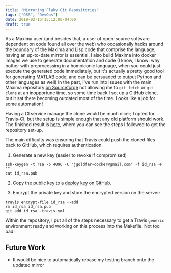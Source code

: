 ```yaml
---
title: "Mirroring Flaky Git Repositories"
tags: ["OSS", "DevOps"]
date: 2019-02-15T15:12:00-04:00
draft: true
---
```


As a Maxima user (and besides that, a user of open-source software dependent on code found all over the web) who occasionally hacks around the boundary of the Maxima and Lisp code that comprise the language, having an up-to-date mirror is essential.
I also build Maxima into docker images we use to generate documentation and code (I know, I know: why bother with preprocessing in a homoiconic language, when you could just execute the generated code immediately, but it's actually a pretty good tool for generating MATLAB code, and can be persuaded to output Python and other languages as well)
In the past, I've run into issues with the main Maxima repository [on Sourceforge](http://maxima.sourceforge.net/) not allowing me to `git fetch` or `git clone` at an inopportune time, so some time back I set up a GitHub clone, but it sat there becoming outdated most of the time.
Looks like a job for some automation!

Having a CI service manage the clone would be much nicer; I opted for Travis-CI, but the setup is simple enough that any old platform should work.
The finished result is [here](https://github.com/jgoldfar/Mirror-Maxima-Repo), where you can see the steps I followed to get the repository set-up.

The main difficulty was ensuring that Travis could push the cloned files back to GitHub, which requires authentication.


1) Generate a new key (easier to revoke if compromised)

```shell
ssh-keygen -t rsa -b 4096 -C "jgoldfar+docker@gmail.com" -f id_rsa -P ""
cat id_rsa.pub
```

2) Copy the public key to a [deploy key on GitHub](https://developer.github.com/v3/guides/managing-deploy-keys/#deploy-keys).

3) Encrypt the private key and store the encrypted version on the server:

```shell
travis encrypt-file id_rsa --add
rm id_rsa id_rsa.pub
git add id_rsa .travis.yml
```

Within the repository, I put all of the steps necessary to get a Travis `generic` environment ready and working on this process into the Makefile.
Not too bad!

## Future Work

* It would be nice to automatically rebase my testing branch onto the updated mirror
